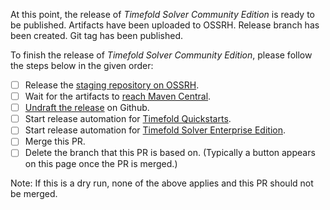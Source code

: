 At this point, the release of _Timefold Solver Community Edition_ is ready to be published.
Artifacts have been uploaded to OSSRH.
Release branch has been created.
Git tag has been published.

To finish the release of _Timefold Solver Community Edition_, 
please follow the steps below in the given order:

- [ ] Release the [staging repository on OSSRH](https://s01.oss.sonatype.org/#stagingRepositories).
- [ ] Wait for the artifacts to [reach Maven Central](https://central.sonatype.com/search?q=ai.timefold.solver&smo=true).
- [ ] [Undraft the release](https://github.com/TimefoldAI/timefold-solver/releases) on Github.
- [ ] Start release automation for [Timefold Quickstarts](https://github.com/TimefoldAI/timefold-quickstarts).
- [ ] Start release automation for [Timefold Solver Enterprise Edition](https://github.com/TimefoldAI/timefold-solver-enterprise).
- [ ] Merge this PR.
- [ ] Delete the branch that this PR is based on. (Typically a button appears on this page once the PR is merged.)

Note: If this is a dry run, 
none of the above applies and this PR should not be merged.


